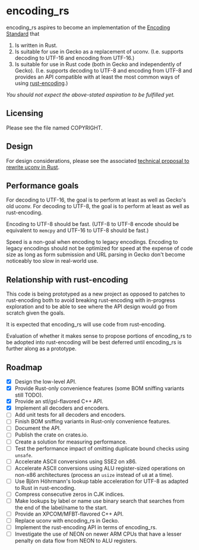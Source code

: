 # encoding_rs

encoding_rs aspires to become an implementation of the
[Encoding Standard](https://encoding.spec.whatwg.org/) that

1. Is written in Rust.
2. Is suitable for use in Gecko as a replacement of uconv. (I.e. supports
   decoding to UTF-16 and encoding from UTF-16.)
3. Is suitable for use in Rust code (both in Gecko and independently of Gecko).
   (I.e. supports decoding to UTF-8 and encoding from UTF-8 and provides an API
   compatible with at least the most common ways of using
   [rust-encoding](https://github.com/lifthrasiir/rust-encoding/).)

_You should not expect the above-stated aspiration to be fulfilled yet._

## Licensing

Please see the file named COPYRIGHT.

## Design

For design considerations, please see the associated [technical proposal to
rewrite uconv in Rust](https://docs.google.com/document/d/13GCbdvKi83a77ZcKOxaEteXp1SOGZ_9Fmztb9iX22v0/edit#).

## Performance goals

For decoding to UTF-16, the goal is to perform at least as well as Gecko's old
uconv. For decoding to UTF-8, the goal is to perform at least as well as
rust-encoding.

Encoding to UTF-8 should be fast. (UTF-8 to UTF-8 encode should be equivalent
to `memcpy` and UTF-16 to UTF-8 should be fast.)

Speed is a non-goal when encoding to legacy encodings. Encoding to legacy
encodings should not be optimized for speed at the expense of code size as long
as form submission and URL parsing in Gecko don't become noticeably too slow
in real-world use.

## Relationship with rust-encoding

This code is being prototyped as a new project as opposed to patches to
rust-encoding both to avoid breaking rust-encoding with in-progress exploration
and to be able to see where the API design would go from scratch given the
goals.

It is expected that encoding_rs will use code from rust-encoding.

Evaluation of whether it makes sense to propose portions of encoding_rs to be
adopted into rust-encoding will be best deferred until encoding_rs is further
along as a prototype.

## Roadmap

- [x] Design the low-level API.
- [x] Provide Rust-only convenience features (some BOM sniffing variants still
      TODO).
- [x] Provide an stl/gsl-flavored C++ API.
- [x] Implement all decoders and encoders.
- [ ] Add unit tests for all decoders and encoders.
- [ ] Finish BOM sniffing variants in Rust-only convenience features.
- [ ] Document the API.
- [ ] Publish the crate on crates.io.
- [ ] Create a solution for measuring performance.
- [ ] Test the performance impact of omitting duplicate bound checks using
      `unsafe`.
- [ ] Accelerate ASCII conversions using SSE2 on x86.
- [ ] Accelerate ASCII conversions using ALU register-sized operations on
      non-x86 architectures (process an `usize` instead of `u8` at a time).
- [ ] Use Björn Höhrmann's lookup table acceleration for UTF-8 as adapted to
      Rust in rust-encoding.
- [ ] Compress consecutive zeros in CJK indices.
- [ ] Make lookups by label or name use binary search that searches from the
      end of the label/name to the start.
- [ ] Provide an XPCOM/MFBT-flavored C++ API.
- [ ] Replace uconv with encoding_rs in Gecko.
- [ ] Implement the rust-encoding API in terms of encoding_rs.
- [ ] Investigate the use of NEON on newer ARM CPUs that have a lesser penalty
      on data flow from NEON to ALU registers.

